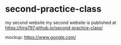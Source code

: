 # second-practice-class
my second website
my second website is published at https://hira797.github.io/second-practice-class/


mockup: https://www.google.com/
